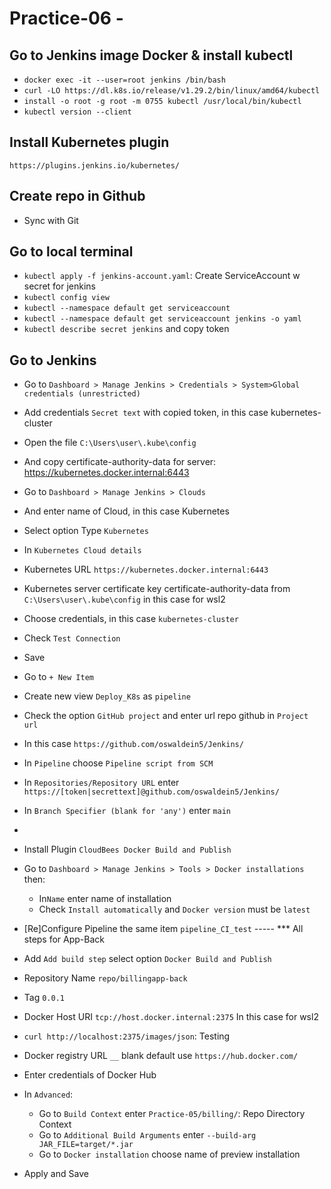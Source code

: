 # Practice-06 - 

## Go to Jenkins image Docker & install kubectl
- `docker exec -it --user=root jenkins /bin/bash`
- `curl -LO https://dl.k8s.io/release/v1.29.2/bin/linux/amd64/kubectl`
- `install -o root -g root -m 0755 kubectl /usr/local/bin/kubectl`
- `kubectl version --client`

## Install Kubernetes plugin
`https://plugins.jenkins.io/kubernetes/`

## Create repo in Github
- Sync with Git

## Go to local terminal
- `kubectl apply -f jenkins-account.yaml`: Create ServiceAccount w secret for jenkins
- `kubectl config view`
- `kubectl --namespace default get serviceaccount`
- `kubectl --namespace default get serviceaccount jenkins -o yaml`
- `kubectl describe secret jenkins` and copy token

## Go to Jenkins
- Go to `Dashboard > Manage Jenkins > Credentials > System>Global credentials (unrestricted)`
- Add credentials `Secret text` with copied token, in this case kubernetes-cluster
- Open the file `C:\Users\user\.kube\config`
- And copy certificate-authority-data for server: https://kubernetes.docker.internal:6443
- Go to `Dashboard > Manage Jenkins > Clouds`
- And enter name of Cloud, in this case Kubernetes
- Select option Type `Kubernetes`
- In `Kubernetes Cloud details`
- Kubernetes URL `https://kubernetes.docker.internal:6443`
- Kubernetes server certificate key certificate-authority-data from `C:\Users\user\.kube\config` in this case for wsl2
- Choose credentials, in this case `kubernetes-cluster`
- Check `Test Connection`
- Save
- Go to `+ New Item`
- Create new view `Deploy_K8s` as `pipeline`
- Check the option `GitHub project` and enter url repo github in `Project url` 
- In this case `https://github.com/oswaldein5/Jenkins/`
- In `Pipeline` choose `Pipeline script from SCM`
- In `Repositories/Repository URL` enter `https://[token|secrettext]@github.com/oswaldein5/Jenkins/`
- In `Branch Specifier (blank for 'any')` enter `main`
- 


















- Install Plugin `CloudBees Docker Build and Publish`
- Go to `Dashboard > Manage Jenkins > Tools > Docker installations` then:
	- In`Name` enter name of installation
	- Check `Install automatically` and `Docker version` must be `latest`
- [Re]Configure Pipeline the same item `pipeline_CI_test`
----- *** All steps for App-Back
- Add `Add build step` select option `Docker Build and Publish` 
- Repository Name `repo/billingapp-back`
- Tag `0.0.1`
- Docker Host URI `tcp://host.docker.internal:2375` In this case for wsl2
- `curl http://localhost:2375/images/json`: Testing
- Docker registry URL `__` blank default use `https://hub.docker.com/`
- Enter credentials of Docker Hub
- In `Advanced`:
	- Go to `Build Context` enter `Practice-05/billing/`: Repo Directory Context 
	- Go to `Additional Build Arguments` enter `--build-arg  JAR_FILE=target/*.jar`
	- Go to `Docker installation` choose name of preview installation 
- Apply and Save
